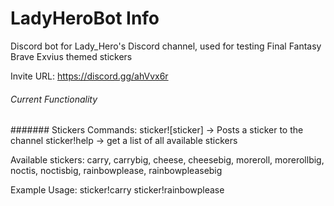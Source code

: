 # LadyHeroBot Info
Discord bot for Lady_Hero's Discord channel, used for testing Final Fantasy Brave Exvius themed stickers

Invite URL: https://discord.gg/ahVvx6r

###### Current Functionality

####### Stickers
Commands:
sticker![sticker]  →  Posts a sticker to the channel
sticker!help  →  get a list of all available stickers

Available stickers:
carry, carrybig, cheese, cheesebig, moreroll, morerollbig, noctis, noctisbig, rainbowplease, rainbowpleasebig

Example Usage:
sticker!carry
sticker!rainbowplease